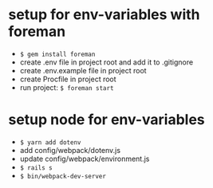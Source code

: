 # setup for env-variables with foreman
* `$ gem install foreman`
* create .env file in project root and add it to .gitignore
* create .env.example file in project root
* create Procfile in project root
* run project: `$ foreman start`

# setup node for env-variables
* `$ yarn add dotenv`
* add config/webpack/dotenv.js
* update config/webpack/environment.js
* `$ rails s`
* `$ bin/webpack-dev-server`